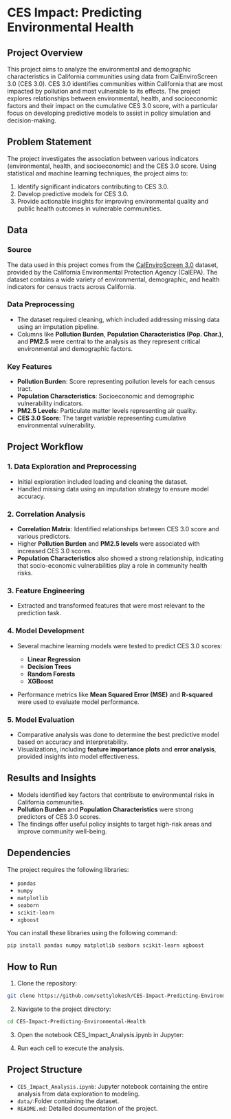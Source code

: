 
# CES Impact: Predicting Environmental Health

## Project Overview

This project aims to analyze the environmental and demographic characteristics in California communities using data from CalEnviroScreen 3.0 (CES 3.0). CES 3.0 identifies communities within California that are most impacted by pollution and most vulnerable to its effects. The project explores relationships between environmental, health, and socioeconomic factors and their impact on the cumulative CES 3.0 score, with a particular focus on developing predictive models to assist in policy simulation and decision-making.

## Problem Statement

The project investigates the association between various indicators (environmental, health, and socioeconomic) and the CES 3.0 score. Using statistical and machine learning techniques, the project aims to:
1. Identify significant indicators contributing to CES 3.0.
2. Develop predictive models for CES 3.0.
3. Provide actionable insights for improving environmental quality and public health outcomes in vulnerable communities.

## Data

### Source
The data used in this project comes from the [CalEnviroScreen 3.0](https://data.ca.gov/dataset/calenviroscreen-3-0-results) dataset, provided by the California Environmental Protection Agency (CalEPA). The dataset contains a wide variety of environmental, demographic, and health indicators for census tracts across California.

### Data Preprocessing
- The dataset required cleaning, which included addressing missing data using an imputation pipeline.
- Columns like **Pollution Burden**, **Population Characteristics (Pop. Char.)**, and **PM2.5** were central to the analysis as they represent critical environmental and demographic factors.

### Key Features
- **Pollution Burden**: Score representing pollution levels for each census tract.
- **Population Characteristics**: Socioeconomic and demographic vulnerability indicators.
- **PM2.5 Levels**: Particulate matter levels representing air quality.
- **CES 3.0 Score**: The target variable representing cumulative environmental vulnerability.

## Project Workflow

### 1. Data Exploration and Preprocessing
- Initial exploration included loading and cleaning the dataset.
- Handled missing data using an imputation strategy to ensure model accuracy.

### 2. Correlation Analysis
- **Correlation Matrix**: Identified relationships between CES 3.0 score and various predictors.
- Higher **Pollution Burden** and **PM2.5 levels** were associated with increased CES 3.0 scores.
- **Population Characteristics** also showed a strong relationship, indicating that socio-economic vulnerabilities play a role in community health risks.

### 3. Feature Engineering
- Extracted and transformed features that were most relevant to the prediction task.
  
### 4. Model Development
- Several machine learning models were tested to predict CES 3.0 scores:
  - **Linear Regression**
  - **Decision Trees**
  - **Random Forests**
  - **XGBoost**
  
- Performance metrics like **Mean Squared Error (MSE)** and **R-squared** were used to evaluate model performance.

### 5. Model Evaluation
- Comparative analysis was done to determine the best predictive model based on accuracy and interpretability.
- Visualizations, including **feature importance plots** and **error analysis**, provided insights into model effectiveness.

## Results and Insights

- Models identified key factors that contribute to environmental risks in California communities.
- **Pollution Burden** and **Population Characteristics** were strong predictors of CES 3.0 scores.
- The findings offer useful policy insights to target high-risk areas and improve community well-being.

## Dependencies

The project requires the following libraries:
- `pandas`
- `numpy`
- `matplotlib`
- `seaborn`
- `scikit-learn`
- `xgboost`

You can install these libraries using the following command:
```bash
pip install pandas numpy matplotlib seaborn scikit-learn xgboost
```

## How to Run

1. Clone the repository:
```bash
git clone https://github.com/settylokesh/CES-Impact-Predicting-Environmental-Health.git
```

2. Navigate to the project directory:
```bash
cd CES-Impact-Predicting-Environmental-Health
```

3. Open the notebook CES_Impact_Analysis.ipynb in Jupyter:


4. Run each cell to execute the analysis.

## Project Structure

- `CES_Impact_Analysis.ipynb`: Jupyter notebook containing the entire analysis from data exploration to modeling.
- `data/`:Folder containing the dataset.
- `README.md`: Detailed documentation of the project.
  
